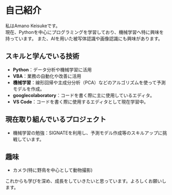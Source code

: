 # 自己紹介

私はAmano Keisukeです。  
現在、Pythonを中心にプログラミングを学習しており、機械学習へ特に興味を持っています。
また、AIを用いた被写体認識や画像認識にも興味があります。

## スキルと学んでいる技術

- **Python**：データ分析や機械学習に活用
- **VBA**：業務の自動化や改善に活用
- **機械学習**：線形回帰や主成分分析（PCA）などのアルゴリズムを使って予測モデルを作成。
- **googlecolaboratory**：コードを書く際に主に使用しているエディタ。
- **VS Code**：コードを書く際に使用するエディタとして現在学習中。

## 現在取り組んでいるプロジェクト

- 機械学習の勉強：SIGNATEを利用し、予測モデル作成等のスキルアップに挑戦しています。

## 趣味

- カメラ(特に野鳥を中心として動物撮影)

これからも学びを深め、成長をしていきたいと思っています。よろしくお願いします。
